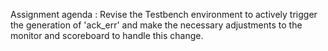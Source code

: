 Assignment agenda : Revise the Testbench environment to actively trigger the generation of 'ack_err' and make the necessary adjustments to the monitor and scoreboard to handle this change.
